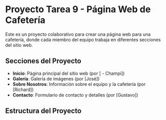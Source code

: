 # Proyecto Tarea 9 - Página Web de Cafetería

Este es un proyecto colaborativo para crear una página web para una cafetería, donde cada miembro del equipo trabaja en diferentes secciones del sitio web. 

## Secciones del Proyecto
- **Inicio**: Página principal del sitio web (por [ - Champi])
- **Galería**: Galería de imágenes (por [José])
- **Sobre Nosotros**: Información sobre el equipo y la cafetería (por [Richard])
- **Contacto**: Formulario de contacto y detalles (por [Gustavo])

## Estructura del Proyecto

